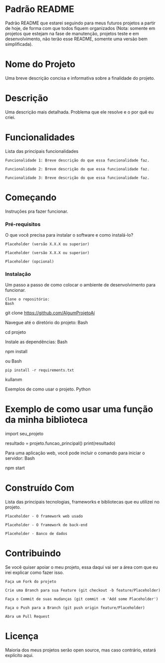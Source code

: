 # Padrão README
Padrão README que estarei seguindo para meus futuros projetos a partir de hoje, de forma com que todos fiquem organizados (Nota: somente em projetos que estejam na fase de manutenção, projetos teste e em desenvolvimento, não terão esse README, somente uma versão bem simplificada).


# Nome do Projeto

Uma breve descrição concisa e informativa sobre a finalidade do projeto.

# Descrição

Uma descrição mais detalhada. Problema que ele resolve e o por quê eu criei.

# Funcionalidades

Lista das principais funcionalidades

    Funcionalidade 1: Breve descrição do que essa funcionalidade faz.

    Funcionalidade 2: Breve descrição do que essa funcionalidade faz.

    Funcionalidade 3: Breve descrição do que essa funcionalidade faz.

# Começando

Instruções pra fazer funcionar.

### Pré-requisitos

O que você precisa para instalar o software e como instalá-lo?

    Placeholder (versão X.X.X ou superior)

    Placeholder (versão X.X.X ou superior)

    Placeholder (opcional)

### Instalação

Um passo a passo de como colocar o ambiente de desenvolvimento para funcionar.

    Clone o repositório:
    Bash

git clone https://github.com/AlgumProjetoAí

Navegue até o diretório do projeto:
Bash

cd projeto

Instale as dependências:
Bash

npm install

ou
Bash

    pip install -r requirements.txt

kullanım

Exemplos de como usar o projeto.
Python

# Exemplo de como usar uma função da minha biblioteca
import seu_projeto

resultado = projeto.funcao_principal()
print(resultado)

Para uma aplicação web, você pode incluir o comando para iniciar o servidor:
Bash

npm start

# Construído Com

Lista das principais tecnologias, frameworks e bibliotecas que eu utilizei no projeto.

    Placeholder - O framework web usado

    Placeholder - O framework de back-end

    Placeholder - Banco de dados

# Contribuindo

Se vocẽ quiser apoiar o meu projeto, essa daqui vai ser a área com que eu irei explicar como fazer isso.

    Faça um Fork do projeto

    Crie uma Branch para sua Feature (git checkout -b feature/Placeholder)

    Faça o Commit de suas mudanças (git commit -m 'Add some Placeholder')

    Faça o Push para a Branch (git push origin feature/Placeholder)

    Abra um Pull Request

# Licença

Maioria dos meus projetos serão open source, mas caso contrário, estará explícito aqui.
